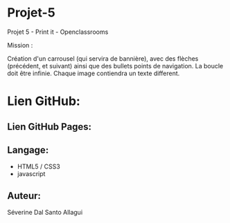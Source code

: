 # Projet-5
Projet 5 - Print it - Openclassrooms

Mission : 

Création d'un carrousel (qui servira de bannière), avec des flèches (précédent, et suivant) ainsi que des bullets points de navigation. La boucle doit être infinie.
Chaque image contiendra un texte different.

# Lien GitHub:



## Lien GitHub Pages:



## Langage:

- HTML5 / CSS3
- javascript

## Auteur:
Séverine Dal Santo Allagui
